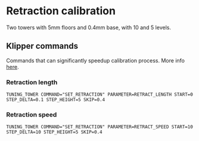 # Retraction calibration
Two towers with 5mm floors and 0.4mm base, with 10 and 5 levels.

## Klipper commands
Commands that can significantly speedup calibration process. More info [here](https://www.klipper3d.org/G-Codes.html#tuning_tower).

### Retraction length
```
TUNING_TOWER COMMAND="SET_RETRACTION" PARAMETER=RETRACT_LENGTH START=0 STEP_DELTA=0.1 STEP_HEIGHT=5 SKIP=0.4
```

### Retraction speed
```
TUNING_TOWER COMMAND="SET_RETRACTION" PARAMETER=RETRACT_SPEED START=10 STEP_DELTA=10 STEP_HEIGHT=5 SKIP=0.4
```